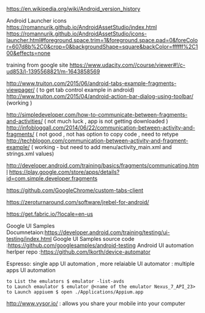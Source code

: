 https://en.wikipedia.org/wiki/Android_version_history

Android Launcher icons
https://romannurik.github.io/AndroidAssetStudio/index.html
https://romannurik.github.io/AndroidAssetStudio/icons-launcher.html#foreground.space.trim=1&foreground.space.pad=0&foreColor=607d8b%2C0&crop=0&backgroundShape=square&backColor=ffffff%2C100&effects=none

training from google site
https://www.udacity.com//course/viewer#!/c-ud853/l-1395568821/m-1643858569


http://www.truiton.com/2015/06/android-tabs-example-fragments-viewpager/  ( to get tab control example in android)
http://www.truiton.com/2015/04/android-action-bar-dialog-using-toolbar/     (working ) 

http://simpledeveloper.com/how-to-communicate-between-fragments-and-activities/ ( not much luck , app is not getting downloaded )
http://infobloggall.com/2014/06/22/communication-between-activity-and-fragments/ ( not good , not has option to copy code , need to retype
http://techblogon.com/communication-between-activity-and-fragment-example/    ( working - but need to add menu/activity_main.xml and strings.xml values) 


http://developer.android.com/training/basics/fragments/communicating.html
https://play.google.com/store/apps/details?id=com.simple.developer.fragments

https://github.com/GoogleChrome/custom-tabs-client


https://zeroturnaround.com/software/jrebel-for-android/

https://get.fabric.io/?locale=en-us

Google UI Samples Documnetaion:https://developer.android.com/training/testing/ui-testing/index.html
Google UI Samples source code :https://github.com/googlesamples/android-testing
Android UI automation herlper repo :https://github.com/lkorth/device-automator

Espresso: single app UI automation , more relaiable 
UI automator : multiple apps UI automation 


```
to List the emulators $ emulator -list-avds
to Launch emaulator $ emulator @<name of the emulator Nexus_7_API_23>
to Launch appiuem $ open ./Applications/Appium.app
```

http://www.vysor.io/     : allows you share your mobile into your computer 




